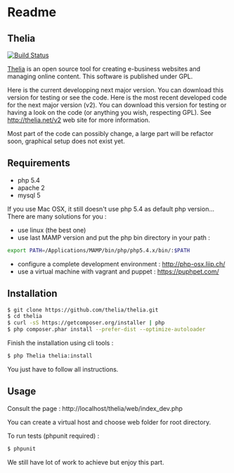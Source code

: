 Readme
======

Thelia
------
[![Build Status](https://travis-ci.org/thelia/thelia.png?branch=master)](https://travis-ci.org/thelia/thelia)

[Thelia](http://thelia.net) is an open source tool for creating e-business websites and managing online content. This software is published under GPL.

Here is the current developping next major version. You can download this version for testing or see the code.
Here is the most recent developed code for the next major version (v2). You can download this version for testing or having a look on the code (or anything you wish, respecting GPL). See http://thelia.net/v2 web site for more information.

Most part of the code can possibly change, a large part will be refactor soon, graphical setup does not exist yet.

Requirements
------------

* php 5.4
* apache 2
* mysql 5

If you use Mac OSX, it still doesn't use php 5.4 as default php version... There are many solutions for you :

* use linux (the best one)
* use last MAMP version and put the php bin directory in your path  :

```bash
export PATH=/Applications/MAMP/bin/php/php5.4.x/bin/:$PATH
```

* configure a complete development environment : http://php-osx.liip.ch/
* use a virtual machine with vagrant and puppet : https://puphpet.com/

Installation
------------

``` bash
$ git clone https://github.com/thelia/thelia.git
$ cd thelia
$ curl -sS https://getcomposer.org/installer | php
$ php composer.phar install --prefer-dist --optimize-autoloader
```

Finish the installation using cli tools :

``` bash
$ php Thelia thelia:install
```

You just have to follow all instructions.

Usage
-----

Consult the page : http://localhost/thelia/web/index_dev.php

You can create a virtual host and choose web folder for root directory.

To run tests (phpunit required) :

``` bash
$ phpunit
```

We still have lot of work to achieve but enjoy this part.

